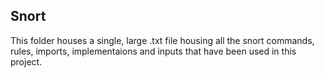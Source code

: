 ## Snort
This folder houses a single, large .txt file housing all the snort commands, rules, imports, implementaions and inputs that have been used in this project.
